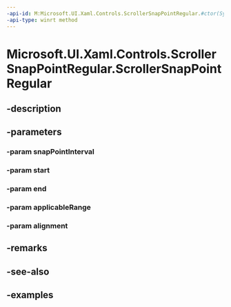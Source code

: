```yaml
---
-api-id: M:Microsoft.UI.Xaml.Controls.ScrollerSnapPointRegular.#ctor(System.Double,System.Double,System.Double,System.Double,Microsoft.UI.Xaml.Controls.ScrollerSnapPointAlignment)
-api-type: winrt method
---
```


<!-- Method syntax.
public ScrollerSnapPointRegular.ScrollerSnapPointRegular(Double snapPointInterval, Double start, Double end, Double applicableRange, ScrollerSnapPointAlignment alignment)
-->

# Microsoft.UI.Xaml.Controls.ScrollerSnapPointRegular.ScrollerSnapPointRegular

## -description

## -parameters
### -param snapPointInterval

### -param start

### -param end

### -param applicableRange

### -param alignment

## -remarks

## -see-also

## -examples

